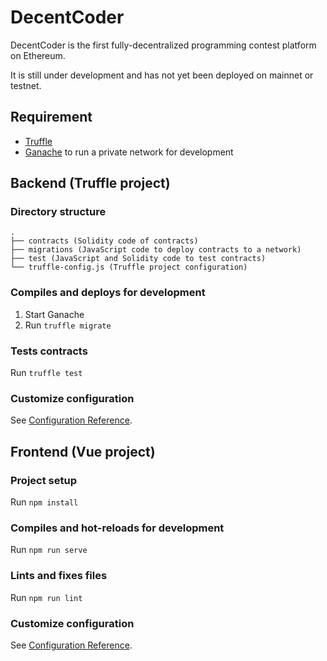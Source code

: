 # DecentCoder

DecentCoder is the first fully-decentralized programming contest platform on Ethereum.

It is still under development and has not yet been deployed on mainnet or testnet.

## Requirement

+ [Truffle](https://github.com/trufflesuite/truffle)
+ [Ganache](https://github.com/trufflesuite/ganache) to run a private network for development

## Backend (Truffle project)

### Directory structure

```
.
├── contracts (Solidity code of contracts)
├── migrations (JavaScript code to deploy contracts to a network)
├── test (JavaScript and Solidity code to test contracts)
└── truffle-config.js (Truffle project configuration)
```

### Compiles and deploys for development

1. Start Ganache
2. Run `truffle migrate`

### Tests contracts

Run `truffle test`

### Customize configuration

See [Configuration Reference](https://www.trufflesuite.com/docs/truffle/reference/configuration).

## Frontend (Vue project)

### Project setup

Run `npm install`

### Compiles and hot-reloads for development

Run `npm run serve`

<!--
### Compiles and minifies for production

Run `npm run build`
-->

### Lints and fixes files

Run `npm run lint`

### Customize configuration

See [Configuration Reference](https://cli.vuejs.org/config/).
